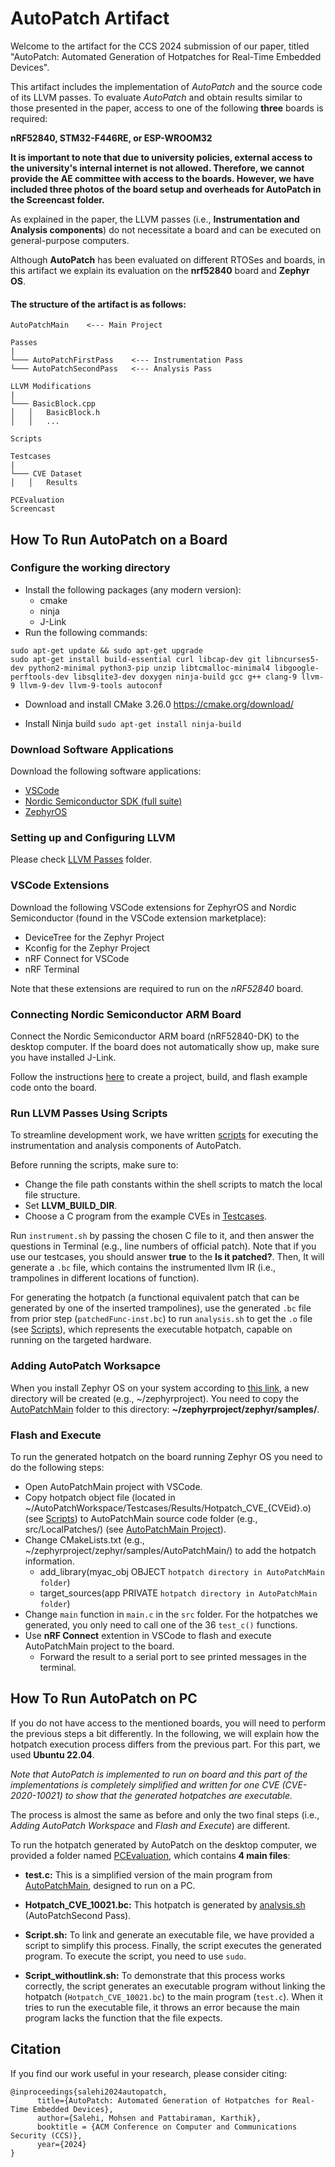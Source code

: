 # AutoPatch Artifact

Welcome to the artifact for the CCS 2024 submission of our paper, titled "AutoPatch: Automated Generation of Hotpatches for Real-Time Embedded Devices". 

This artifact includes the implementation of *AutoPatch* and the source code of its LLVM passes. 
To evaluate *AutoPatch* and obtain results similar to those presented in the paper, access to one of the following **three** boards is required: 

**nRF52840, STM32-F446RE, or ESP-WROOM32**

**It is important to note that due to university policies, external access to the university's internal internet is not allowed. Therefore, we cannot provide the AE committee with access to the boards. However, we have included three photos of the board setup and overheads for AutoPatch in the Screencast folder.**

As explained in the paper, the LLVM passes (i.e., **Instrumentation and Analysis components**) do not necessitate a board and can be executed on general-purpose computers. 

Although **AutoPatch** has been evaluated on different RTOSes and boards, in this artifact we explain its evaluation on the **nrf52840** board and **Zephyr OS**.

#### The structure of the artifact is as follows:
```
AutoPatchMain    <--- Main Project

Passes
|
└─── AutoPatchFirstPass    <--- Instrumentation Pass
└─── AutoPatchSecondPass   <--- Analysis Pass

LLVM Modifications
|
└─── BasicBlock.cpp
│   │   BasicBlock.h
│   │   ...

Scripts

Testcases
|
└─── CVE Dataset
│   │   Results

PCEvaluation
Screencast
```

## How To Run AutoPatch on a Board

### Configure the working directory

- Install the following packages (any modern version):
  - cmake
  - ninja
  - J-Link
- Run the following commands:  
```shell
sudo apt-get update && sudo apt-get upgrade
sudo apt-get install build-essential curl libcap-dev git libncurses5-dev python2-minimal python3-pip unzip libtcmalloc-minimal4 libgoogle-perftools-dev libsqlite3-dev doxygen ninja-build gcc g++ clang-9 llvm-9 llvm-9-dev llvm-9-tools autoconf  
```
- Download and install CMake 3.26.0 https://cmake.org/download/

- Install Ninja build `sudo apt-get install ninja-build`
  
### Download Software Applications

Download the following software applications:

- [VSCode](https://code.visualstudio.com/)
- [Nordic Semiconductor SDK (full suite)](https://www.nordicsemi.com/Products/Development-software/nrf5-sdk)
- [ZephyrOS](https://docs.zephyrproject.org/latest/develop/getting_started/index.html)

### Setting up and Configuring LLVM

Please check [LLVM Passes](Passes) folder.

### VSCode Extensions

Download the following VSCode extensions for ZephyrOS and Nordic Semiconductor (found in the VSCode extension marketplace):

- DeviceTree for the Zephyr Project
- Kconfig for the Zephyr Project
- nRF Connect for VSCode
- nRF Terminal

Note that these extensions are required to run on the *nRF52840* board.

### Connecting Nordic Semiconductor ARM Board

Connect the Nordic Semiconductor ARM board (nRF52840-DK) to the desktop computer. If the board does not automatically show up, make sure you have installed J-Link.

Follow the instructions [here](https://www.zephyrproject.org/getting-started-with-nrf-connect-for-visual-studio-code/) to create a project, build, and flash example code onto the board.

### Run LLVM Passes Using Scripts

To streamline development work, we have written [scripts](Scripts) for executing the instrumentation and analysis components of AutoPatch.  

Before running the scripts, make sure to:
- Change the file path constants within the shell scripts to match the local file structure.
- Set **LLVM_BUILD_DIR**.
- Choose a C program from the example CVEs in [Testcases](Testcases).

Run `instrument.sh` by passing the chosen C file to it, and then answer the questions in Terminal (e.g., line numbers of official patch). Note that if you use our testcases, you should answer **true** to the **Is it patched?**. Then, It will generate a `.bc` file, which contains the instrumented llvm IR (i.e., trampolines in different locations of function). 

For generating the hotpatch (a functional equivalent patch that can be generated by one of the inserted trampolines), use the generated `.bc` file from prior step (`patchedFunc-inst.bc`) to run `analysis.sh` to get the `.o` file (see [Scripts](Scripts)), which represents the executable hotpatch, capable on running on the targeted hardware.


### Adding AutoPatch Worksapce

When you install Zephyr OS on your system according to [this link](https://docs.zephyrproject.org/latest/develop/getting_started/index.html), a new directory will be created (e.g., \~/zephyrproject). You need to copy the [AutoPatchMain](AutoPatchMain) folder to this directory: **~/zephyrproject/zephyr/samples/**. 



### Flash and Execute

To run the generated hotpatch on the board running Zephyr OS you need to do the following steps:

- Open AutoPatchMain project with VSCode.
- Copy hotpatch object file (located in \~/AutoPatchWorkspace/Testcases/Results/Hotpatch_CVE_{CVEid}.o) (see [Scripts](Scripts)) to AutoPatchMain source code folder (e.g., src/LocalPatches/) (see [AutoPatchMain Project](https://github.com/Moh3nsalehi/AutoPatchCode/tree/main/AutoPatchMain)).
- Change CMakeLists.txt (e.g., \~/zephyrproject/zephyr/samples/AutoPatchMain/) to add the hotpatch information.
  - add_library(myac_obj OBJECT `hotpatch directory in AutoPatchMain folder`)
  - target_sources(app PRIVATE `hotpatch directory in AutoPatchMain folder`)
-  Change `main` function in `main.c` in the `src` folder. For the hotpatches we generated, you only need to call one of the 36 `test_c()` functions.
-  Use **nRF Connect** extention in VSCode to flash and execute AutoPatchMain project to the board.
    - Forward the result to a serial port to see printed messages in the terminal.
 

## How To Run AutoPatch on PC

If you do not have access to the mentioned boards, you will need to perform the previous steps a bit differently. In the following, we will explain how the hotpatch execution process differs from the previous part. For this part, we used **Ubuntu 22.04**. 

*Note that AutoPatch is implemented to run on board and this part of the implementations is completely simplified and written for one CVE (CVE-2020-10021) to show that the generated hotpatches are executable.*

The process is almost the same as before and only the two final steps (i.e., *Adding AutoPatch Workspace* and *Flash and Execute*) are different. 

To run the hotpatch generated by AutoPatch on the desktop computer, we provided a folder named [PCEvaluation](PCEvaluation), which contains **4 main files**:

-  **test.c:** This is a simplified version of the main program from [AutoPatchMain](AutoPatchMain/src/main.c), designed to run on a PC.

-  **Hotpatch_CVE_10021.bc:** This hotpatch is generated by [analysis.sh](Scripts) (AutoPatchSecond Pass).


-  **Script.sh:** To link and generate an executable file, we have provided a script to simplify this process. Finally, the script executes the generated program. To execute the script, you need to use `sudo`.

  
-  **Script_withoutlink.sh:** To demonstrate that this process works correctly, the script generates an executable program without linking the hotpatch (`Hotpatch_CVE_10021.bc`) to the main program (`test.c`). When it tries to run the executable file, it throws an error because the main program lacks the function that the file expects.

## Citation
If you find our work useful in your research, please consider citing:

```
@inproceedings{salehi2024autopatch,
      title={AutoPatch: Automated Generation of Hotpatches for Real-Time Embedded Devices}, 
      author={Salehi, Mohsen and Pattabiraman, Karthik},
      booktitle = {ACM Conference on Computer and Communications Security (CCS)},
      year={2024}
}
```


